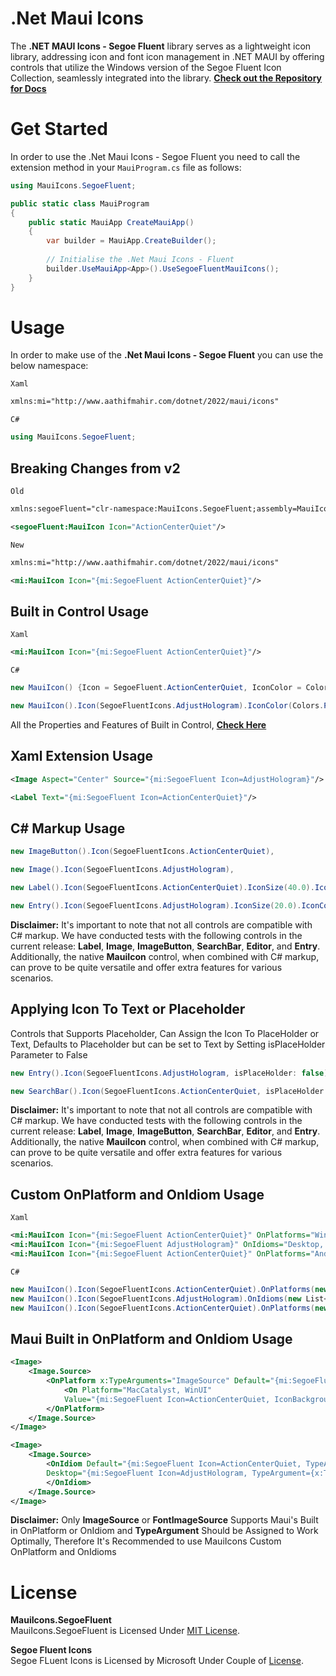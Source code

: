 # .Net Maui Icons

The **.NET MAUI Icons - Segoe Fluent** library serves as a lightweight icon library, addressing icon and font icon management in .NET MAUI by offering controls that utilize the Windows version of the Segoe Fluent Icon Collection, seamlessly integrated into the library.
**[Check out the Repository for Docs](https://github.com/AathifMahir/MauiIcons)**

# Get Started
In order to use the .Net Maui Icons - Segoe Fluent you need to call the extension method in your `MauiProgram.cs` file as follows:

```csharp
using MauiIcons.SegoeFluent;

public static class MauiProgram
{
	public static MauiApp CreateMauiApp()
	{
		var builder = MauiApp.CreateBuilder();
		
		// Initialise the .Net Maui Icons - Fluent
		builder.UseMauiApp<App>().UseSegoeFluentMauiIcons();
	}
}
```

# Usage


In order to make use of the **.Net Maui Icons - Segoe Fluent** you can use the below namespace:

`Xaml`

```xml
xmlns:mi="http://www.aathifmahir.com/dotnet/2022/maui/icons"
```

`C#`
```csharp
using MauiIcons.SegoeFluent;
```

## Breaking Changes from v2

`Old`

```xml
xmlns:segoeFluent="clr-namespace:MauiIcons.SegoeFluent;assembly=MauiIcons.SegoeFluent"

<segoeFluent:MauiIcon Icon="ActionCenterQuiet"/>
```

`New`

```xml
xmlns:mi="http://www.aathifmahir.com/dotnet/2022/maui/icons"

<mi:MauiIcon Icon="{mi:SegoeFluent ActionCenterQuiet}"/>
```

## Built in Control Usage

`Xaml`
```xml
<mi:MauiIcon Icon="{mi:SegoeFluent ActionCenterQuiet}"/>
```
`C#`
```csharp
new MauiIcon() {Icon = SegoeFluent.ActionCenterQuiet, IconColor = Colors.Green};

new MauiIcon().Icon(SegoeFluentIcons.AdjustHologram).IconColor(Colors.Purple);
```

All the Properties and Features of Built in Control, **[Check Here](https://github.com/AathifMahir/MauiIcons)**


## Xaml Extension Usage
```xml
<Image Aspect="Center" Source="{mi:SegoeFluent Icon=AdjustHologram}"/>

<Label Text="{mi:SegoeFluent Icon=ActionCenterQuiet}"/>
```

## C# Markup Usage

```csharp
new ImageButton().Icon(SegoeFluentIcons.ActionCenterQuiet),

new Image().Icon(SegoeFluentIcons.AdjustHologram),

new Label().Icon(SegoeFluentIcons.ActionCenterQuiet).IconSize(40.0).IconColor(Colors.Red),

new Entry().Icon(SegoeFluentIcons.AdjustHologram).IconSize(20.0).IconColor(Colors.Aqua),
```

**Disclaimer:** It's important to note that not all controls are compatible with C# markup. We have conducted tests with the following controls in the current release: **Label**, **Image**, **ImageButton**, **SearchBar**, **Editor**, and **Entry**. Additionally, the native **MauiIcon** control, when combined with C# markup, can prove to be quite versatile and offer extra features for various scenarios.

## Applying Icon To Text or Placeholder
Controls that Supports Placeholder, Can Assign the Icon To PlaceHolder or Text, 
Defaults to Placeholder but can be set to Text by Setting isPlaceHolder Parameter to False

```csharp
new Entry().Icon(SegoeFluentIcons.AdjustHologram, isPlaceHolder: false).IconSize(20.0).IconColor(Colors.Aqua);

new SearchBar().Icon(SegoeFluentIcons.ActionCenterQuiet, isPlaceHolder: false);
```

**Disclaimer:** It's important to note that not all controls are compatible with C# markup. We have conducted tests with the following controls in the current release: **Label**, **Image**, **ImageButton**, **SearchBar**, **Editor**, and **Entry**. Additionally, the native **MauiIcon** control, when combined with C# markup, can prove to be quite versatile and offer extra features for various scenarios.

## Custom OnPlatform and OnIdiom Usage
`Xaml`

```xml
<mi:MauiIcon Icon="{mi:SegoeFluent ActionCenterQuiet}" OnPlatforms="WinUI, Android, MacCatalyst"/>
<mi:MauiIcon Icon="{mi:SegoeFluent AdjustHologram}" OnIdioms="Desktop, Phone, Tablet"/>
<mi:MauiIcon Icon="{mi:SegoeFluent ActionCenterQuiet}" OnPlatforms="Android" OnIdioms="Phone"/>
```

`C#`
```csharp
new MauiIcon().Icon(SegoeFluentIcons.ActionCenterQuiet).OnPlatforms(new List<string>{"WinUI", "Android"});
new MauiIcon().Icon(SegoeFluentIcons.AdjustHologram).OnIdioms(new List<string>{"Desktop", "Phone"});
new MauiIcon().Icon(SegoeFluentIcons.ActionCenterQuiet).OnPlatforms(new List<string>{"WinUI", "Android"}).OnIdioms(new List<string>{"Desktop", "Phone"});
```

## Maui Built in OnPlatform and OnIdiom Usage

```xml
<Image>
    <Image.Source>
        <OnPlatform x:TypeArguments="ImageSource" Default="{mi:SegoeFluent Icon=AdjustHologram, TypeArgument={x:Type ImageSource}}">
            <On Platform="MacCatalyst, WinUI" 
			Value="{mi:SegoeFluent Icon=ActionCenterQuiet, IconBackgroundColor=Cyan, TypeArgument={x:Type ImageSource}}"/>
        </OnPlatform>
    </Image.Source>
</Image>

<Image>
    <Image.Source>
        <OnIdiom Default="{mi:SegoeFluent Icon=ActionCenterQuiet, TypeArgument={x:Type ImageSource}}" 
		Desktop="{mi:SegoeFluent Icon=AdjustHologram, TypeArgument={x:Type ImageSource}}">
        </OnIdiom>
    </Image.Source>
</Image>

```
**Disclaimer:**  Only **ImageSource** or **FontImageSource** Supports Maui's Built in OnPlatform or OnIdiom and **TypeArgument** Should be Assigned to Work Optimally, Therefore It's Recommended to use MauiIcons Custom OnPlatform and OnIdioms

# License

**MauiIcons.SegoeFluent**  
MauiIcons.SegoeFluent is Licensed Under [MIT License](https://github.com/AathifMahir/MauiIcons/blob/master/LICENSE).

**Segoe Fluent Icons**  
Segoe FLuent Icons is Licensed by Microsoft Under Couple of [License](https://learn.microsoft.com/en-us/typography/font-list/segoe-mdl2-assets).


